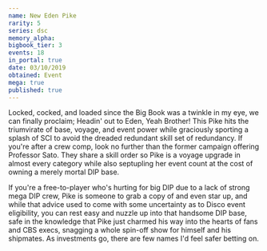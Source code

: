 ```yaml
---
name: New Eden Pike
rarity: 5
series: dsc
memory_alpha:
bigbook_tier: 3
events: 18
in_portal: true
date: 03/10/2019
obtained: Event
mega: true
published: true
---
```


Locked, cocked, and loaded since the Big Book was a twinkle in my eye, we can finally proclaim; Headin' out to Eden, Yeah Brother! This Pike hits the triumvirate of base, voyage, and event power while graciously sporting a splash of SCI to avoid the dreaded redundant skill set of redundancy. If you're after a crew comp, look no further than the former campaign offering Professor Sato. They share a skill order so Pike is a voyage upgrade in almost every category while also septupling her event count at the cost of owning a merely mortal DIP base.

If you're a free-to-player who's hurting for big DIP due to a lack of strong mega DIP crew, Pike is someone to grab a copy of and even star up, and while that advice used to come with some uncertainty as to Disco event eligibility, you can rest easy and nuzzle up into that handsome DIP base, safe in the knowledge that Pike just charmed his way into the hearts of fans and CBS execs, snagging a whole spin-off show for himself and his shipmates. As investments go, there are few names I'd feel safer betting on.
